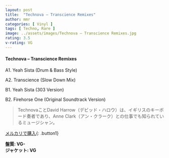 ```yaml
---
layout: post
title:  "Technova – Transcience Remixes"
author: mmr
categories: [ Vinyl ]
tags: [ Techno, Rare ]
image: ../assets/images/Technova – Transcience Remixes.jpg
rating: 3.5
v-rating: VG
---
```


#### Technova – Transcience Remixes

A1. Yeah Sista (Drum & Bass Style)

A2. Transcience (Slow Down Mix)

B1. Yeah Sista (303 Version)

B2. Firehorse One (Original Soundtrack Version)

> TechnovaことDavid Harrow（デビッド・ハロウ）は、イギリスのキーボード奏者であり、Anne Clark（アン・クラーク）との仕事でも知られているミュージシャン。

[メルカリで購入](https://jp.mercari.com/item/m92224497926){: .button1}

<div class="mt-4 mb-4 d-flex align-items-center">
<strong class="mr-1">盤質: VG-</strong>
</div>
<div class="mt-4 mb-4 d-flex align-items-center">
<strong class="mr-1">ジャケット: VG</strong>
</div>
